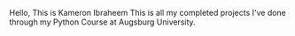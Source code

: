 Hello, This is Kameron Ibraheem
This is all my completed projects I've done through my Python Course at Augsburg University.
